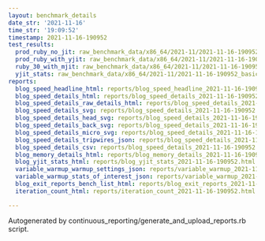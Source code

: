 ```yaml
---
layout: benchmark_details
date_str: '2021-11-16'
time_str: '19:09:52'
timestamp: 2021-11-16-190952
test_results:
  prod_ruby_no_jit: raw_benchmark_data/x86_64/2021-11/2021-11-16-190952_basic_benchmark_prod_ruby_no_jit.json
  prod_ruby_with_yjit: raw_benchmark_data/x86_64/2021-11/2021-11-16-190952_basic_benchmark_prod_ruby_with_yjit.json
  ruby_30_with_mjit: raw_benchmark_data/x86_64/2021-11/2021-11-16-190952_basic_benchmark_ruby_30_with_mjit.json
  yjit_stats: raw_benchmark_data/x86_64/2021-11/2021-11-16-190952_basic_benchmark_yjit_stats.json
reports:
  blog_speed_headline_html: reports/blog_speed_headline_2021-11-16-190952.html
  blog_speed_details_html: reports/blog_speed_details_2021-11-16-190952.html
  blog_speed_details_raw_details_html: reports/blog_speed_details_2021-11-16-190952.raw_details.html
  blog_speed_details_svg: reports/blog_speed_details_2021-11-16-190952.svg
  blog_speed_details_head_svg: reports/blog_speed_details_2021-11-16-190952.head.svg
  blog_speed_details_back_svg: reports/blog_speed_details_2021-11-16-190952.back.svg
  blog_speed_details_micro_svg: reports/blog_speed_details_2021-11-16-190952.micro.svg
  blog_speed_details_tripwires_json: reports/blog_speed_details_2021-11-16-190952.tripwires.json
  blog_speed_details_csv: reports/blog_speed_details_2021-11-16-190952.csv
  blog_memory_details_html: reports/blog_memory_details_2021-11-16-190952.html
  blog_yjit_stats_html: reports/blog_yjit_stats_2021-11-16-190952.html
  variable_warmup_warmup_settings_json: reports/variable_warmup_2021-11-16-190952.warmup_settings.json
  variable_warmup_stats_of_interest_json: reports/variable_warmup_2021-11-16-190952.stats_of_interest.json
  blog_exit_reports_bench_list_html: reports/blog_exit_reports_2021-11-16-190952.bench_list.html
  iteration_count_html: reports/iteration_count_2021-11-16-190952.html

---
```

Autogenerated by continuous_reporting/generate_and_upload_reports.rb script.
